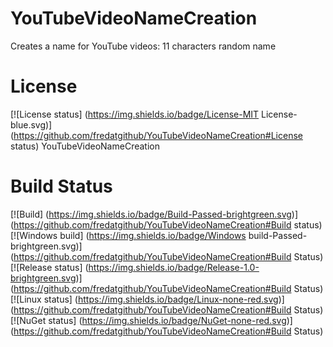 # YouTubeVideoNameCreation
Creates a name for YouTube videos: 11 characters random name

# License
[![License status] (https://img.shields.io/badge/License-MIT License-blue.svg)] (https://github.com/fredatgithub/YouTubeVideoNameCreation#License status)
YouTubeVideoNameCreation
# Build Status
[![Build] (https://img.shields.io/badge/Build-Passed-brightgreen.svg)] (https://github.com/fredatgithub/YouTubeVideoNameCreation#Build status)
[![Windows build] (https://img.shields.io/badge/Windows build-Passed-brightgreen.svg)] (https://github.com/fredatgithub/YouTubeVideoNameCreation#Build Status)
[![Release status] (https://img.shields.io/badge/Release-1.0-brightgreen.svg)] (https://github.com/fredatgithub/YouTubeVideoNameCreation#Build Status)
[![Linux status] (https://img.shields.io/badge/Linux-none-red.svg)] (https://github.com/fredatgithub/YouTubeVideoNameCreation#Build Status)
[![NuGet status] (https://img.shields.io/badge/NuGet-none-red.svg)] (https://github.com/fredatgithub/YouTubeVideoNameCreation#Build Status)

